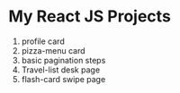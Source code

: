 # My React JS Projects
1. profile card
2. pizza-menu card
3. basic pagination steps
4. Travel-list desk page
5. flash-card swipe page
